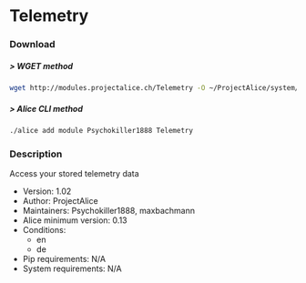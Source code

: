 # Telemetry

### Download

##### > WGET method
```bash
wget http://modules.projectalice.ch/Telemetry -O ~/ProjectAlice/system/moduleInstallTickets/Telemetry.install
```

##### > Alice CLI method
```bash
./alice add module Psychokiller1888 Telemetry
```

### Description
Access your stored telemetry data

- Version: 1.02
- Author: ProjectAlice
- Maintainers: Psychokiller1888, maxbachmann
- Alice minimum version: 0.13
- Conditions:
  - en
  - de
- Pip requirements: N/A
- System requirements: N/A
